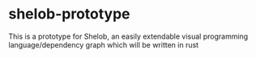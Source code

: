 # shelob-prototype

This is a prototype for Shelob, an easily extendable visual programming language/dependency graph which will be written in rust
